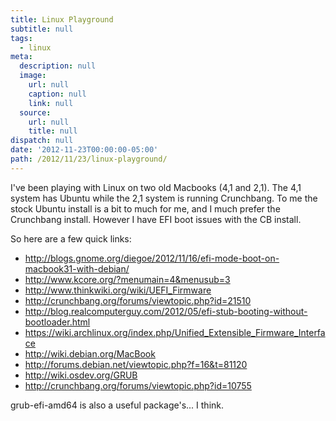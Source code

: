 ```yaml
---
title: Linux Playground
subtitle: null
tags:
  - linux
meta:
  description: null
  image:
    url: null
    caption: null
    link: null
  source:
    url: null
    title: null
dispatch: null
date: '2012-11-23T00:00:00-05:00'
path: /2012/11/23/linux-playground/
---
```

I've been playing with Linux on two old Macbooks (4,1 and 2,1). The 4,1 system has Ubuntu while the 2,1 system is running Crunchbang. To me the stock Ubuntu install is a bit to much for me, and I much prefer the Crunchbang install. However I have EFI boot issues with the CB install.

So here are a few quick links:

* <http://blogs.gnome.org/diegoe/2012/11/16/efi-mode-boot-on-macbook31-with-debian/>
* <http://www.kcore.org/?menumain=4&menusub=3>
* <http://www.thinkwiki.org/wiki/UEFI_Firmware>
* <http://crunchbang.org/forums/viewtopic.php?id=21510>
* <http://blog.realcomputerguy.com/2012/05/efi-stub-booting-without-bootloader.html>
* https://wiki.archlinux.org/index.php/Unified_Extensible_Firmware_Interface
* <http://wiki.debian.org/MacBook>
* <http://forums.debian.net/viewtopic.php?f=16&t=81120>
* <http://wiki.osdev.org/GRUB>
* <http://crunchbang.org/forums/viewtopic.php?id=10755>

grub-efi-amd64 is also a useful package's... I think.

